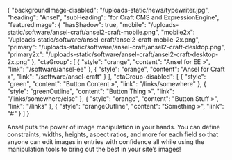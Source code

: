 {
    "backgroundImage-disabled": "/uploads-static/news/typewriter.jpg",
    "heading": "Ansel",
    "subHeading": "for Craft CMS and ExpressionEngine",
    "featuredImage": {
        "hasShadow": true,
        "mobile": "/uploads-static/software/ansel-craft/ansel2-craft-mobile.png",
        "mobile2x": "/uploads-static/software/ansel-craft/ansel2-craft-mobile-2x.png",
        "primary": "/uploads-static/software/ansel-craft/ansel2-craft-desktop.png",
        "primary2x": "/uploads-static/software/ansel-craft/ansel2-craft-desktop-2x.png"
    },
    "ctaGroup": [
        {
            "style": "orange",
            "content": "Ansel for EE &raquo;",
            "link": "/software/ansel-ee"
        },
        {
            "style": "orange",
            "content": "Ansel for Craft &raquo;",
            "link": "/software/ansel-craft"
        }
    ],
    "ctaGroup-disabled": [
        {
            "style": "green",
            "content": "Button Content &raquo;",
            "link": "/links/somewhere"
        },
        {
            "style": "greenOutline",
            "content": "Button Thing &raquo;",
            "link": "/links/somewhere/else"
        },
        {
            "style": "orange",
            "content": "Button Stuff &raquo;",
            "link": "/links"
        },
        {
            "style": "orangeOutline",
            "content": "Something &raquo;",
            "link": "#"
        }
    ]
}

Ansel puts the power of image manipulation in your hands. You can define constraints, widths, heights, aspect ratios, and more for each field so that anyone can edit images in entries with confidence all while using the manipulation tools to bring out the best in your site’s images!
